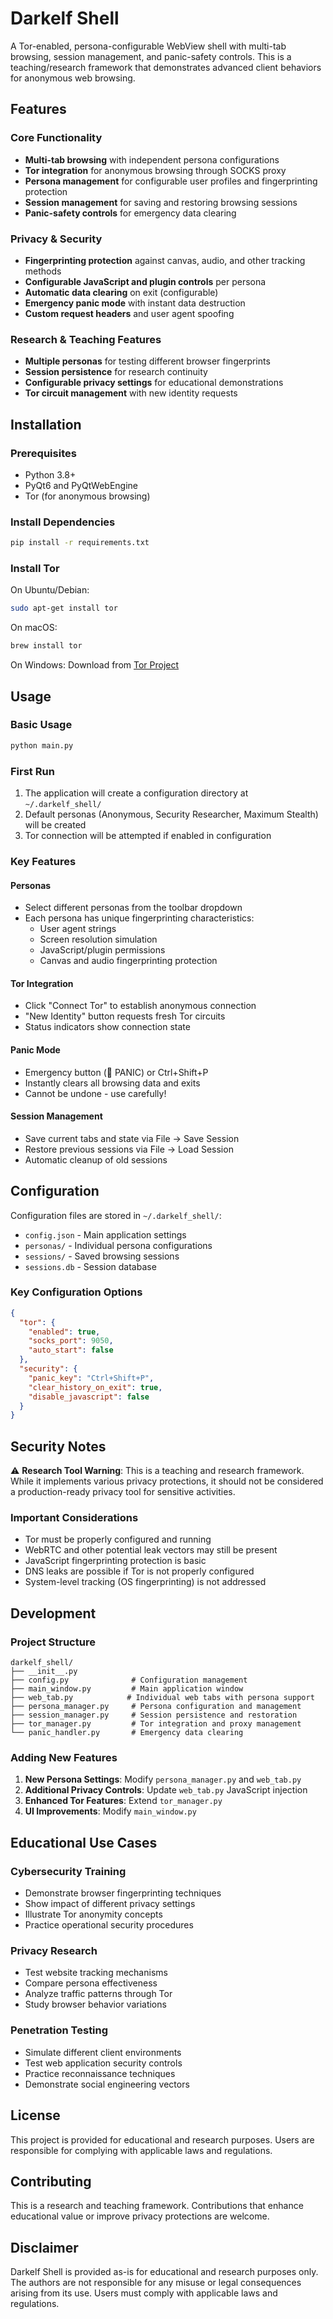 # Darkelf Shell

A Tor-enabled, persona-configurable WebView shell with multi-tab browsing, session management, and panic-safety controls. This is a teaching/research framework that demonstrates advanced client behaviors for anonymous web browsing.

## Features

### Core Functionality
- **Multi-tab browsing** with independent persona configurations
- **Tor integration** for anonymous browsing through SOCKS proxy
- **Persona management** for configurable user profiles and fingerprinting protection
- **Session management** for saving and restoring browsing sessions
- **Panic-safety controls** for emergency data clearing

### Privacy & Security
- **Fingerprinting protection** against canvas, audio, and other tracking methods
- **Configurable JavaScript and plugin controls** per persona
- **Automatic data clearing** on exit (configurable)
- **Emergency panic mode** with instant data destruction
- **Custom request headers** and user agent spoofing

### Research & Teaching Features
- **Multiple personas** for testing different browser fingerprints
- **Session persistence** for research continuity
- **Configurable privacy settings** for educational demonstrations
- **Tor circuit management** with new identity requests

## Installation

### Prerequisites
- Python 3.8+
- PyQt6 and PyQtWebEngine
- Tor (for anonymous browsing)

### Install Dependencies
```bash
pip install -r requirements.txt
```

### Install Tor
On Ubuntu/Debian:
```bash
sudo apt-get install tor
```

On macOS:
```bash
brew install tor
```

On Windows: Download from [Tor Project](https://www.torproject.org/download/)

## Usage

### Basic Usage
```bash
python main.py
```

### First Run
1. The application will create a configuration directory at `~/.darkelf_shell/`
2. Default personas (Anonymous, Security Researcher, Maximum Stealth) will be created
3. Tor connection will be attempted if enabled in configuration

### Key Features

#### Personas
- Select different personas from the toolbar dropdown
- Each persona has unique fingerprinting characteristics:
  - User agent strings
  - Screen resolution simulation
  - JavaScript/plugin permissions
  - Canvas and audio fingerprinting protection

#### Tor Integration
- Click "Connect Tor" to establish anonymous connection
- "New Identity" button requests fresh Tor circuits
- Status indicators show connection state

#### Panic Mode
- Emergency button (🚨 PANIC) or Ctrl+Shift+P
- Instantly clears all browsing data and exits
- Cannot be undone - use carefully!

#### Session Management
- Save current tabs and state via File → Save Session
- Restore previous sessions via File → Load Session
- Automatic cleanup of old sessions

## Configuration

Configuration files are stored in `~/.darkelf_shell/`:
- `config.json` - Main application settings
- `personas/` - Individual persona configurations
- `sessions/` - Saved browsing sessions
- `sessions.db` - Session database

### Key Configuration Options
```json
{
  "tor": {
    "enabled": true,
    "socks_port": 9050,
    "auto_start": false
  },
  "security": {
    "panic_key": "Ctrl+Shift+P",
    "clear_history_on_exit": true,
    "disable_javascript": false
  }
}
```

## Security Notes

⚠️ **Research Tool Warning**: This is a teaching and research framework. While it implements various privacy protections, it should not be considered a production-ready privacy tool for sensitive activities.

### Important Considerations
- Tor must be properly configured and running
- WebRTC and other potential leak vectors may still be present
- JavaScript fingerprinting protection is basic
- DNS leaks are possible if Tor is not properly configured
- System-level tracking (OS fingerprinting) is not addressed

## Development

### Project Structure
```
darkelf_shell/
├── __init__.py
├── config.py              # Configuration management
├── main_window.py         # Main application window
├── web_tab.py            # Individual web tabs with persona support
├── persona_manager.py     # Persona configuration and management
├── session_manager.py     # Session persistence and restoration
├── tor_manager.py         # Tor integration and proxy management
└── panic_handler.py       # Emergency data clearing
```

### Adding New Features
1. **New Persona Settings**: Modify `persona_manager.py` and `web_tab.py`
2. **Additional Privacy Controls**: Update `web_tab.py` JavaScript injection
3. **Enhanced Tor Features**: Extend `tor_manager.py`
4. **UI Improvements**: Modify `main_window.py`

## Educational Use Cases

### Cybersecurity Training
- Demonstrate browser fingerprinting techniques
- Show impact of different privacy settings
- Illustrate Tor anonymity concepts
- Practice operational security procedures

### Privacy Research
- Test website tracking mechanisms
- Compare persona effectiveness
- Analyze traffic patterns through Tor
- Study browser behavior variations

### Penetration Testing
- Simulate different client environments
- Test web application security controls
- Practice reconnaissance techniques
- Demonstrate social engineering vectors

## License

This project is provided for educational and research purposes. Users are responsible for complying with applicable laws and regulations.

## Contributing

This is a research and teaching framework. Contributions that enhance educational value or improve privacy protections are welcome.

## Disclaimer

Darkelf Shell is provided as-is for educational and research purposes only. The authors are not responsible for any misuse or legal consequences arising from its use. Users must comply with applicable laws and regulations.